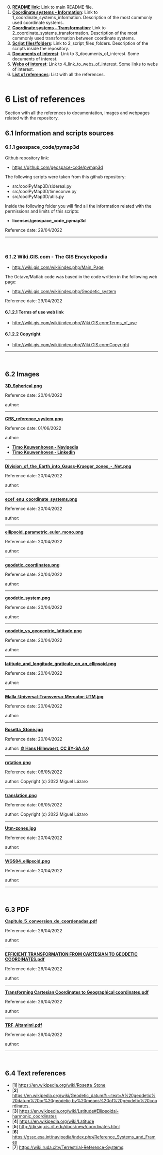 0. [**README link**](./../README.md): Link to main README file.
1. [**Coordinate systems - Information**](./1_coordinate_systems_information.md): Link to 1_coordinate_systems_information. Description of the most commonly used coordinate systems.
2. [**Coordinate systems - Transformation**](./2_coordinate_systems_transformation.md): Link to 2_coordinate_systems_transformation. Description of the most commonly used transformation between coordinate systems.
3. [**Script files/folders**](./3_script_files_folders.md): Link to 2_script_files_folders. Description of the scripts inside the repository.
4. [**Documents of interest**](./4_documents_of_interest.md): Link to 3_documents_of_interest. Some documents of interest.
5. [**Webs of interest**](./5_link_to_webs_of_interest.md): Link to 4_link_to_webs_of_interest. Some links to webs of interest.
6. [**List of references**](./6_list_references.md): List with all the references.
<br/><br/>

# **6 List of references**

Section with all the references to documentation, images and webpages related with the repository.

## **6.1 Information and scripts sources**

### **6.1.1 geospace_code/pymap3d**

Github repository link:

- https://github.com/geospace-code/pymap3d

The following scripts were taken from this github repository:

- src/coolPyMap3D/sidereal.py
- src/coolPyMap3D/timeconve.py
- src/coolPyMap3D/utils.py

Inside the following folder you will find all the information related with the permissions and limits of this scripts:

- **licenses/geospace_code_pymap3d**

Reference date: 29/04/2022

---
<br/>

### **6.1.2 Wiki.GIS.com - The GIS Encyclopedia**

- http://wiki.gis.com/wiki/index.php/Main_Page

The Octave/Matlab code was based in the code written in the following web page:

- http://wiki.gis.com/wiki/index.php/Geodetic_system

Reference date: 29/04/2022

#### **6.1.2.1 Terms of use web link**

- http://wiki.gis.com/wiki/index.php/Wiki.GIS.com:Terms_of_use

#### **6.1.2.2 Copyright**

- http://wiki.gis.com/wiki/index.php/Wiki.GIS.com:Copyright

---
<br/>

## **6.2 Images**

[**3D_Spherical.png**](https://en.wikipedia.org/wiki/Spherical_coordinate_system)

Reference date: 20/04/2022

author:

---

[**CRS_reference_system.png**](https://gssc.esa.int/navipedia/images/b/b2/CRS_reference_system.png)

Reference date: 01/06/2022

author: 

 - [**Timo Kouwenhoven - Navipedia**](https://gssc.esa.int/navipedia/index.php/User:Timo.Kouwenhoven)
 - [**Timo Kouwenhoven - Linkedin**](https://nl.linkedin.com/in/timok?original_referer=)
---

[**Division_of_the_Earth_into_Gauss-Krueger_zones_-_Net.png**](https://commons.wikimedia.org/wiki/File:Division_of_the_Earth_into_Gauss-Krueger_zones_-_Net.svg)

Reference date: 20/04/2022

author:

---

[**ecef_enu_coordinate_systems.png**](https://en.wikipedia.org/wiki/Local_tangent_plane_coordinates)

Reference date: 20/04/2022

author:

---

[**ellipsoid_parametric_euler_mono.png**](https://en.wikipedia.org/wiki/File:Ellipsoid_parametric_euler_mono.svg)

Reference date: 20/04/2022

author:

---

[**geodetic_coordinates.png**](https://en.wikipedia.org/wiki/Geodetic_coordinates)

Reference date: 20/04/2022

author:

---

[**geodetic_system.png**](https://en.wikipedia.org/wiki/File:Division_of_the_Earth_into_Gauss-Krueger_zones_-_Globe.svg)

Reference date: 20/04/2022

author:

---

[**geodetic_vs_geocentric_latitude.png**](https://en.wikipedia.org/wiki/Latitude#/media/File:Geocentric_coords_03.svg)

Reference date: 20/04/2022

author:

---

[**latitude_and_longitude_graticule_on_an_ellipsoid.png**](https://en.wikipedia.org/wiki/Latitude#/media/File:Latitude_and_longitude_graticule_on_an_ellipsoid.svg)

Reference date: 20/04/2022

author:

---

[**Malla-Universal-Transversa-Mercator-UTM.jpg**](https://topografia2.com/coordenadas-utm/)

Reference date: 20/04/2022

author:

---

[**Rosetta_Stone.jpg**](https://es.wikipedia.org/wiki/Piedra_de_Rosetta#/media/Archivo:Rosetta_Stone.JPG)

Reference date: 20/04/2022

author: [**© Hans Hillewaert, CC BY-SA 4.0**](https://commons.wikimedia.org/w/index.php?curid=3153928)

---

[**rotation.png**](./images/rotation.png)

Reference date: 06/05/2022

author: Copyright (c) 2022 Miguel Lázaro

---

[**translation.png**](./images/translation.png)

Reference date: 06/05/2022

author: Copyright (c) 2022 Miguel Lázaro

---

[**Utm-zones.jpg**](https://external-content.duckduckgo.com/iu/?u=http%3A%2F%2Ffacilitageo.com%2Fwp-content%2Fuploads%2F2021%2F06%2F20210704-papiros-a-questao-a-1024x512.jpg&f=1&nofb=1)

Reference date: 20/04/2022

author:

---

[**WGS84_ellipsoid.png**](https://programmerclick.com/article/8091830266/)

Reference date: 20/04/2022

author:

---
<br/>

## **6.3 PDF**

[**Capitulo_5_conversion_de_coordenadas.pdf**](https://biblus.us.es/bibing/proyectos/abreproy/12130/fichero/Cap%C3%ADtulo+5.pdf)

Reference date: 26/04/2022

author:

---

[**EFFICIENT TRANSFORMATION FROM CARTESIAN TO GEODETIC COORDINATES.pdf**](https://espace.curtin.edu.au/bitstream/handle/20.500.11937/76507/76750.pdf?sequence=2)

Reference date: 26/04/2022

author:

---

[**Transforming Cartesian Coordinates to Geographical coordinates.pdf**](https://www.researchgate.net/publication/254250446_Transforming_cartesian_coordinates_X_Y_Z_to_geographical_coordinates_h)

Reference date: 26/04/2022

author:

---

[**TRF_Altamimi.pdf**](https://www5.obs-mip.fr/wp-content-omp/uploads/sites/28/2017/11/TRF_Altamimi.pdf)

Reference date: 26/04/2022

author:

---
<br/>

## **6.4 Text references** 

- [**1**] https://en.wikipedia.org/wiki/Rosetta_Stone
- [**2**] https://en.wikipedia.org/wiki/Geodetic_datum#:~:text=A%20geodetic%20datum%20or%20geodetic,by%20means%20of%20geodetic%20coordinates.
- [**3**] https://en.wikipedia.org/wiki/Latitude#Ellipsoidal-harmonic_coordinates
- [**4**] https://en.wikipedia.org/wiki/Latitude
- [**5**] http://dirsig.cis.rit.edu/docs/new/coordinates.html
- [**6**] https://gssc.esa.int/navipedia/index.php/Reference_Systems_and_Frames
- [**7**] https://wiki.ruda.city/Terrestrial-Reference-Systems: